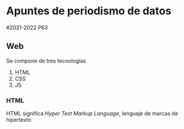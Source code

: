 # Apuntes de periodismo de datos
#2021-2022 P63
## Web
Se compone de tres tecnologías
1. HTML
2. CSS
3. JS
### HTML
HTML significa *Hyper Text Markup Language*, lenguaje de marcas de hipertexto

